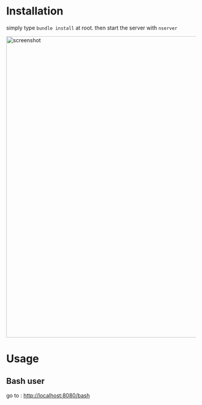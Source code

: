 # Installation

simply type ``bundle install`` at root.
then start the server with ``nserver``

<img alt="screenshot" src="http://i.imgur.com/GIcZrdV.png" width=800 />

# Usage

## Bash user

go to : [http://localhost:8080/bash](http://localhost:8080/bash)
